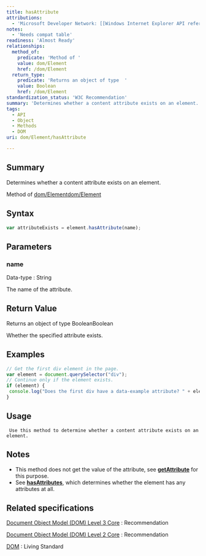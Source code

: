 ```yaml
---
title: hasAttribute
attributions:
  - 'Microsoft Developer Network: [[Windows Internet Explorer API reference](http://msdn.microsoft.com/en-us/library/ie/hh828809%28v=vs.85%29.aspx) Article]'
notes:
  - 'Needs compat table'
readiness: 'Almost Ready'
relationships:
  method_of:
    predicate: 'Method of '
    value: dom/Element
    href: /dom/Element
  return_type:
    predicate: 'Returns an object of type  '
    value: Boolean
    href: /dom/Element
standardization_status: 'W3C Recommendation'
summary: 'Determines whether a content attribute exists on an element.'
tags:
  - API
  - Object
  - Methods
  - DOM
uri: dom/Element/hasAttribute

---
```

## Summary

Determines whether a content attribute exists on an element.

Method of [dom/Element](/dom/Element)[dom/Element](/dom/Element)

## Syntax

``` js
var attributeExists = element.hasAttribute(name);
```

## Parameters

### name

 Data-type
:   String

 The name of the attribute.

## Return Value

Returns an object of type BooleanBoolean

Whether the specified attribute exists.

## Examples

``` js
// Get the first div element in the page.
var element = document.querySelector("div");
// Continue only if the element exists.
if (element) {
 console.log("Does the first div have a data-example attribute? " + element.hasAttribute("data-example"));
}
```

## Usage

     Use this method to determine whether a content attribute exists on an element.

## Notes

-   This method does not get the value of the attribute, see [**getAttribute**](/dom/Element/getAttribute) for this purpose.
-   See [**hasAttributes**](/dom/Node/hasAttributes), which determines whether the element has any attributes at all.

## Related specifications

[Document Object Model (DOM) Level 3 Core](http://www.w3.org/TR/DOM-Level-3-Core/)
:   Recommendation

[Document Object Model (DOM) Level 2 Core](http://www.w3.org/TR/DOM-Level-2-Core/)
:   Recommendation

[DOM](http://dom.spec.whatwg.org/)
:   Living Standard
